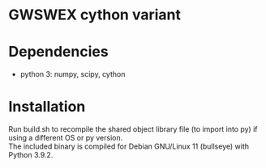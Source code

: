 # GWSWEX cython variant  

# Dependencies  
* python 3: numpy, scipy, cython  

# Installation  
Run build.sh to recompile the shared object library file (to import into py) if using a different OS or py version.  
The included binary is compiled for Debian GNU/Linux 11 (bullseye) with Python 3.9.2.  